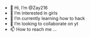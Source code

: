 - 👋 Hi, I’m @Zay216
- 👀 I’m interested in girls
- 🌱 I’m currently learning how to hack
- 💞️ I’m looking to collaborate on yt
- 📫 How to reach me ...

<!---
Zay216/Zay216 is a ✨ special ✨ repository because its `README.md` (this file) appears on your GitHub profile.
You can click the Preview link to take a look at your changes.
--->
